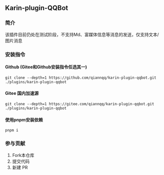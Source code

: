## Karin-plugin-QQBot
### 简介
该插件目前仍处在测试阶段，不支持Md、富媒体信息等消息的发送，仅支持文本/图片消息
### 安装指令
#### Github (Gitee和Github安装指令任选其一)
```
git clone --depth=1 https://github.com/qiannqq/karin-plugin-qqbot.git ./plugins/karin-plugin-qqbot
```
#### Gitee 国内加速源
```
git clone --depth=1 https://gitee.com/qiannqq/karin-plugin-qqbot.git ./plugins/karin-plugin-qqbot
```
#### 使用pnpm安装依赖
```
pnpm i
```
### 参与贡献

1. Fork本仓库
2. 提交代码
3. 新建 PR
